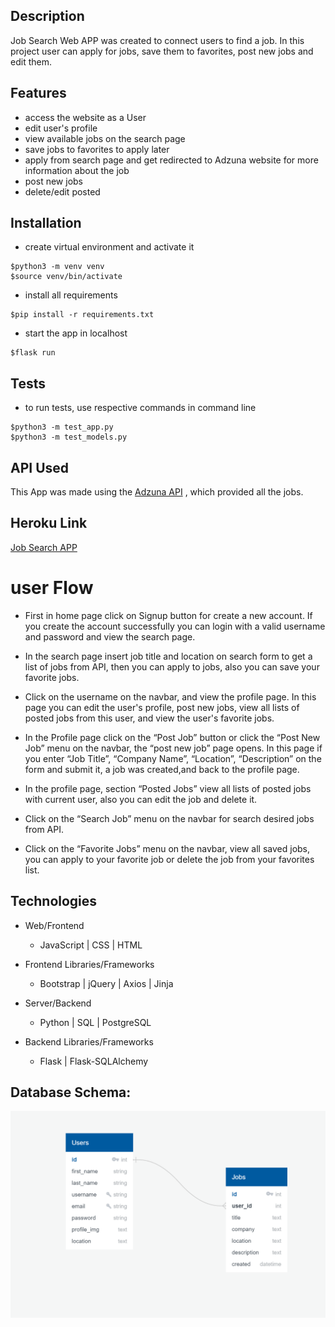 ## Description
Job Search Web APP was created to connect users to find a job. In this project user can apply for jobs, save them to favorites, post new jobs and edit them. 

## Features

- access the website as a User
- edit user's profile
- view available jobs on the search page
- save jobs to favorites to apply later
- apply from search page and get redirected to Adzuna website for more information about the job 
- post new jobs
- delete/edit posted 

## Installation

- create virtual environment and activate it

```terminal
$python3 -m venv venv
$source venv/bin/activate
```

- install all requirements

```terminal
$pip install -r requirements.txt
```

- start the app in localhost

```terminal
$flask run
```

## Tests

- to run tests, use respective commands in command line
  
```terminal
$python3 -m test_app.py
$python3 -m test_models.py
```

## API Used
This App was made using the [Adzuna API](https://api.adzuna.com) , which provided all the jobs.

## Heroku Link 
[Job Search APP](https://job-seach-app.herokuapp.com/)

# user Flow
- First in home page click on Signup button for create a new account. If you create the account successfully you can login with a valid username and password and view the search page.

- In the search page insert job title and location on search form to get a list of jobs from API, then you can apply to jobs, also you can save your favorite jobs.

- Click on the username on the navbar, and view the profile page. In this page you can edit the user's profile, post new jobs, view all lists of posted jobs from this user, and view the user's favorite jobs.

- In the Profile page click on the “Post Job” button or click the “Post New Job” menu on the navbar,  the “post new job” page opens. In this page if you enter “Job Title”, “Company Name”, “Location”, “Description” on the form and submit it, a job was created,and back to the profile page.

- In the profile page, section “Posted Jobs” view all lists of posted jobs with current user, also you can edit the job and delete it.

- Click on the “Search Job” menu on the navbar for search desired jobs from API.

- Click on the “Favorite Jobs” menu on the navbar, view all saved jobs, you can apply to your favorite job or delete the job from your favorites list.

## Technologies
- Web/Frontend
  - JavaScript | CSS | HTML
  
- Frontend Libraries/Frameworks
  - Bootstrap | jQuery | Axios | Jinja
  
- Server/Backend
  - Python | SQL | PostgreSQL

- Backend Libraries/Frameworks
  - Flask | Flask-SQLAlchemy


## Database Schema:

![db_schema](./static/img/dbSchema.png)


	
